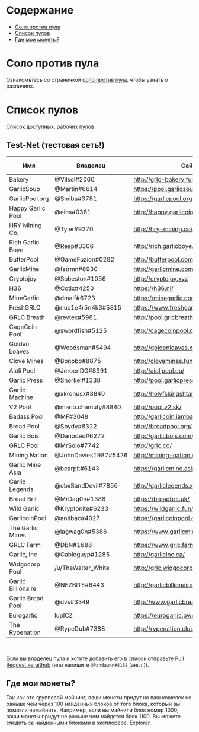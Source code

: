 # Содержание
- [Соло против пула](#solo-vs-pool)
- [Список пулов](#list-of-pools)
- [Где мои монеты?](#when-do-i-get-paid)

# Соло против пула
Ознакомьтесь со страничкой [соло против пула](how-to-mine.html#solo-vs-pool), чтобы узнать о различиях.

# Список пулов
Список доступных, рабочих пулов

## Test-Net (тестовая сеть!)
| Имя                | Владелец             | Сайт                                   | Pool Fee | Адрес                                           | Verified |
|--------------------|----------------------|----------------------------------------|----------|-------------------------------------------------|----------|
| Bakery             | @Vilsol#2060         | http://grlc-bakery.fun/                | 1%       | stratum+tcp://pool.grlc-bakery.fun:3333         | Yes      |
| GarlicSoup         | @Martin#6614         | https://pool.garlicsoup.xyz            | 1%**\*** | stratum+tcp://us.pool.garlicsoup.xyz:3333       | Yes      |
| GarlicPool.org     | @Smiba#3781          | https://garlicpool.org                 | 1%       | stratum+tcp://stratum.garlicpool.org:3333       | Yes      |
| Happy Garlic Pool  | @eins#0361           | http://happy.garlicoin.fun             | 0.5%     | stratum+tcp://happy.garlicoin.fun:3210          | Yes      |
| HRY Mining Co.     | @Tyler#9270          | http://hry-mining.co/                  | 0.5%     | stratum+tcp://hry-mining.co:3032                | Yes      |
| Rich Garlic Boye   | @Reap#3306           | http://rich.garlicboye.com/            | 1%       | stratum+tcp://rich.garlicboye.com:3333          | Yes      |
| ButterPool         | @GameFuzion#0282     | http://butterpool.com/                 | 0.75%    | stratum+tcp://butterpool.com:3032               | Yes      |
| GarlicMine         | @fstrmn#8930         | http://garlicmine.com                  | 0.42%    | stratum+tcp://garlicmine.com:3333               | Yes      |
| Cryptojoy          | @Sobeston#1056       | http://cryptojoy.xyz                   | 0.5%     | stratum+tcp://pool.cryptojoy.xyz:3333           | Yes      |
| H36                | @Cotix#4250          | https://h36.nl/                        | 0%       | stratum+tcp://h36.nl:3333                       | No       |
| MineGarlic         | @dmalf#6723          | https://minegarlic.com/                | 1%       | stratum+tcp://pool.minegarlic.com:3032          | No       |
| FreshGRLC          | @nuc1e4r5n4k3#5815   | https://www.freshgarlicblocks.net/     | 0%       | stratum+tcp://freshgarlicblocks.net:3032        | No       |
| GRLC Breath        | @revtex#5981         | http://pool.grlcbreath.com/            | 0.5%     | stratum+tcp://pool.grlcbreath.com:3032          | No       |
| CageCoin Pool      | @swordfish#5125      | http://cagecoinpool.com                | 1%       | stratum+tcp://cagecoinpool.com:3334             | No       |
| Golden Loaves      | @Woodsman#5494       | http://goldenloaves.xyz/               | 0.5%     | stratum+tcp://159.89.152.215:3333               | No       |
| Clove Mines        | @Bonobo#8875         | http://clovemines.fun/                 | 0.05%    | stratum+tcp://clovemines.fun:3333               | No       |
| Aioli Pool         | @JeroenDG#8991       | http://aiolipool.eu/                   | 0.5%     | stratum+tcp://mine.aiolipool.eu:3333            | No       |
| Garlic Press       | @Snorkel#1338        | http://pool.garlicpress.eu/            | 0.2%     | stratum+tcp://pool.garlicpress.eu:3333          | No       |
| Garlic Machine     | @xkronusx#3840       | http://holyfskingshtareyouserious.com/ | 0.5%     | stratum+tcp://garlicmachine.redirectme.net:3032 | No       |
| V2 Pool            | @mario.chamuty#8840  | http://pool.v2.sk/                     | 0.5%     | stratum+tcp://pool.v2.sk:3433                   | No       |
| Badass Pool        | @MF#3048             | http://garlicoin.iambadass.com/        | 0.69%    | stratum+tcp://garlicoin.iambadass.com:3333      | No       |
| Bread Pool         | @Spydy#8322          | http://breadpool.org/                  | 0%       | stratum+tcp://breadpool.org:3333                | No       |
| Garlic Bois        | @Danoded#6272        | http://garlicbois.com/                 | 0.25%    | stratum+tcp://garlicbois.com:3333               | No       |
| GRLC Pool          | @MrSolo#7742         | http://grlc.co/                        | 0%       | stratum+tcp://grlc.co:3032                      | No       |
| Mining Nation      | @JohnDavies1987#5426 | http://mining-nation.ml/               | 0.5%     | stratum+tcp://mining-nation.ml:4008             | No       |
| Garlic Mine Asia   | @bearpit#6143        | https://garlicmine.asia/               | 0.5%     | stratum+tcp://pool.garlicmine.asia:3333         | No       |
| Garlic Legends     | @obxSandDevil#7856   | http://garliclegends.xyz/              | 0.20%    | stratum+tcp://garliclegends.ml:3333             | No       |
| Bread Brit         | @MrDag0n#1388        | https://breadbrit.uk/                  | 0.33%    | stratum+tcp://pool.breadbrit.uk:3333            | No       |
| Wild Garlic        | @Kryptonite#6233     | https://wildgarlic.fun/                | 0%       | stratum+tcp://eu.wildgarlic.fun:3333            | No       |
| GarlicoinPool      | @antibac#4027        | https://garlicoinpool.com/             | 0.5%     | stratum+tcp://garlicoinpool.com:3333            | No       |
| The Garlic Mines   | @lagwag0n#5386       | https://www.garlicmines.com/           | 1%       | stratum+tcp://garlicmines.com:3333              | No       |
| GRLC Farm          | @DBN#1688            | https://www.grlc.farm                  | 0.5%     | stratum+tcp://grlc.farm:3333                    | No       |
| Garlic, Inc        | @Cableguyp#1285      | http://garlicinc.ca/                   | 0.75%    | stratum+tcp:/garlicinc.ca:3333                  | No       |
| Widgocorp Pool     | /u/TheWalter_White   | http://grlc.widgocorp.com              | 0%       | stratum+tcp://stratum.grlc.widgocorp.com:3333   | No       |
| Garlic Billionaire | @NEZBITE#6443        | http://garlicbillionaire.com/          | 3%**\*** | stratum+tcp://garlicbillionaire.com:3032        | No       |
| Garlic Bread Pool  | @dvs#3349            | http://www.garlicbread.xyz/            | 1%**\*** | stratum+tcp://stratum.garlicbread.xyz:3032      | No       |
| Eurogarlic         | luplCZ               | https://eurogarlic.pw/                 | 0.8%     | stratum+tcp://mine.eurogarlic.pw:3333           | No       |
| The Rypenation     | @RypeDub#7388        | http://rypenation.club/                | 0.63%    | stratum+tcp://RypeNation.club:3333              | No       |  

<br>

Если вы владелец пула и хотите добавить его в список отправьте [Pull Request на github](https://github.com/PandawanFr/GarlicoinHelp/pulls) (или напишите `@Pandawan#4158` (англ.)).


## Где мои монеты?
Так как это групповой майнинг, ваши монеты придут на ваш кошелек не раньше чем через 100 найденных блоков от того блока, который вы помогли намайнить.
Например, если вы майнили блок номер 1000, ваши монеты придут не раньше чем найдется блок 1100.
Вы можете следить за найденными блоками в эксплорере. [Explorer](http://explorer.garlicoin.io/).